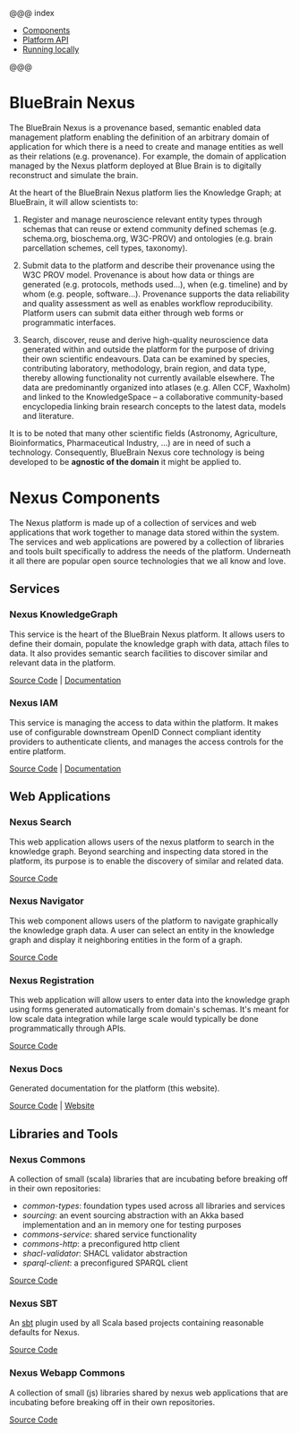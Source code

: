 @@@ index

* [Components](components/index.md)
* [Platform API](api/index.md)
* [Running locally](running_locally/index.md)

@@@

# BlueBrain Nexus

The BlueBrain Nexus is a provenance based, semantic enabled data management platform enabling the definition of an
arbitrary domain of application for which there is a need to create and manage entities as well as their relations
(e.g. provenance). For example, the domain of application managed by the Nexus platform deployed at Blue Brain is to
digitally reconstruct and simulate the brain.

At the heart of the BlueBrain Nexus platform lies the Knowledge Graph; at BlueBrain, it will allow scientists to:

1. Register and manage neuroscience relevant entity types through schemas that can reuse or extend community defined
schemas (e.g. schema.org, bioschema.org, W3C-PROV) and ontologies (e.g. brain parcellation schemes, cell types,
taxonomy).

2. Submit data to the platform and describe their provenance using the W3C PROV model. Provenance is about how data or
things are generated (e.g. protocols, methods used...), when (e.g. timeline) and by whom (e.g. people, software...).
Provenance supports the data reliability and quality assessment as well as enables workflow reproducibility. Platform
users can submit data either through web forms or programmatic interfaces.

3. Search, discover, reuse and derive high-quality neuroscience data generated within and outside the platform for the
purpose of driving their own scientific endeavours.
Data can be examined by species, contributing laboratory, methodology, brain region, and data type, thereby allowing
functionality not currently available elsewhere. The data are predominantly organized into atlases (e.g. Allen CCF,
Waxholm) and linked to the KnowledgeSpace – a collaborative community-based encyclopedia linking brain research concepts
to the latest data, models and literature.

It is to be noted that many other scientific fields (Astronomy, Agriculture, Bioinformatics, Pharmaceutical Industry,
...) are in need of such a technology. Consequently, BlueBrain Nexus core technology is being developed to be
**agnostic of the domain** it might be applied to.

# Nexus Components

The Nexus platform is made up of a collection of services and web applications that work together to manage data stored
within the system.  The services and web applications are powered by a collection of libraries and tools built
specifically to address the needs of the platform.  Underneath it all there are popular open source technologies that
we all know and love.

## Services

### Nexus KnowledgeGraph

This service is the heart of the BlueBrain Nexus platform. It allows users to define their domain, populate the
knowledge graph with data, attach files to data.  It also provides semantic search facilities to discover similar and
relevant data in the platform.

[Source Code](https://github.com/BlueBrain/nexus-kg) | [Documentation](./kg)

### Nexus IAM

This service is managing the access to data within the platform.  It makes use of configurable downstream OpenID Connect
compliant identity providers to authenticate clients, and manages the access controls for the entire platform.

[Source Code](https://github.com/BlueBrain/nexus-iam) | [Documentation](./iam)


## Web Applications

### Nexus Search

This web application allows users of the nexus platform to search in the knowledge graph. Beyond searching and
inspecting data stored in the platform, its purpose is to enable the discovery of similar and related data.

[Source Code](https://github.com/BlueBrain/nexus-search-webapp)

### Nexus Navigator

This web component allows users of the platform to navigate graphically the knowledge graph data. A user can select an
entity in the knowledge graph and display it neighboring entities in the form of a graph.

[Source Code](https://github.com/BlueBrain/nexus-navigator-webapp)

### Nexus Registration

This web application will allow users to enter data into the knowledge graph using forms generated automatically from
domain's schemas. It's meant for low scale data integration while large scale would typically be done programmatically
through APIs.

[Source Code](https://github.com/BlueBrain/nexus-registration-webapp)

### Nexus Docs

Generated documentation for the platform (this website).

[Source Code](https://github.com/BlueBrain/nexus) | [Website](./)


## Libraries and Tools

### Nexus Commons

A collection of small (scala) libraries that are incubating before breaking off in their own repositories:

* _common-types_: foundation types used across all libraries and services
* _sourcing_: an event sourcing abstraction with an Akka based implementation and an in memory one for testing purposes
* _commons-service_: shared service functionality
* _commons-http_: a preconfigured http client
* _shacl-validator_: SHACL validator abstraction
* _sparql-client_: a preconfigured SPARQL client

[Source Code](https://github.com/BlueBrain/nexus-commons)

### Nexus SBT

An [sbt](http://www.scala-sbt.org/) plugin used by all Scala based projects containing reasonable defaults for Nexus.

[Source Code](https://github.com/BlueBrain/sbt-nexus)

### Nexus Webapp Commons

A collection of small (js) libraries shared by nexus web applications that are incubating before breaking off in their
own repositories.

[Source Code](https://github.com/BlueBrain/nexus-webapp-commons)
